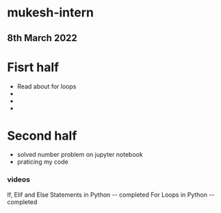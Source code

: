 # mukesh-intern

## 8th March 2022

# Fisrt half

- Read about for loops 
-  
- 
- 

# Second half
- solved number problem on jupyter notebook
- praticing my code

### videos
 If, Elif and Else Statements in Python -- completed
 For Loops in Python -- completed


 
